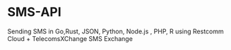 # SMS-API

Sending SMS in Go,Rust, JSON, Python, Node.js , PHP, R using Restcomm Cloud + TelecomsXChange SMS Exchange
